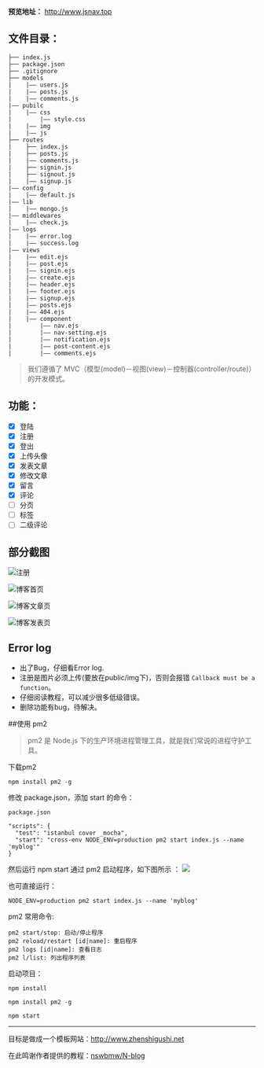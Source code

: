 **预览地址：** http://www.jsnav.top
## 文件目录：    
```
├── index.js
├── package.json
├── .gitignore
├── models
|    |—— users.js
|    |—— posts.js
|    |—— comments.js
|—— pubilc
|    |—— css
|        |—— style.css
|    |—— img
|    |—— js
├── routes
|    ├── index.js
|    ├── posts.js
|    |—— comments.js
|    ├── signin.js
|    ├── signout.js
|    |—— signup.js
|—— config
|    |—— default.js
|—— lib
|    |—— mongo.js
|—— middlewares
|    |—— check.js
|—— logs
|    |—— error.log
|    |—— success.log
|—— views
|    |—— edit.ejs
|    |—— post.ejs
|    |—— signin.ejs
|    |—— create.ejs
|    |—— header.ejs
|    |—— footer.ejs
|    |—— signup.ejs
|    |—— posts.ejs
|    |—— 404.ejs
|    |—— component
|        |—— nav.ejs
|        |—— nav-setting.ejs
|        |—— notification.ejs
|        |—— post-content.ejs 
|        |—— comments.ejs
```

> 我们遵循了 MVC（模型(model)－视图(view)－控制器(controller/route)） 的开发模式。


## 功能：
- [x] 登陆
- [x] 注册
- [x] 登出
- [x] 上传头像
- [x] 发表文章
- [x] 修改文章
- [x] 留言
- [x] 评论
- [ ] 分页
- [ ] 标签
- [ ] 二级评论
## 部分截图

![注册](https://upload-images.jianshu.io/upload_images/7072486-7787bcb581462345.jpg?imageMogr2/auto-orient/strip%7CimageView2/2/w/1240)



![博客首页](https://upload-images.jianshu.io/upload_images/7072486-f9f4772401d2478e.jpg?imageMogr2/auto-orient/strip%7CimageView2/2/w/1240)

![博客文章页](https://upload-images.jianshu.io/upload_images/7072486-27ca74745716ea65.jpg?imageMogr2/auto-orient/strip%7CimageView2/2/w/1240)


![博客发表页](https://upload-images.jianshu.io/upload_images/7072486-5288494cec50122a.jpg?imageMogr2/auto-orient/strip%7CimageView2/2/w/1240)



## Error log
- 出了Bug，仔细看Error log.
- 注册是图片必须上传(要放在public/img下)，否则会报错 `Callback must be a function`。
- 仔细阅读教程，可以减少很多低级错误。
- 删除功能有bug，待解决。

##使用 pm2 
> pm2 是 Node.js 下的生产环境进程管理工具，就是我们常说的进程守护工具。

下载pm2 
```
npm install pm2 -g
```
修改 package.json，添加 start 的命令：
```
package.json

"scripts": {
  "test": "istanbul cover _mocha",
  "start": "cross-env NODE_ENV=production pm2 start index.js --name 'myblog'"
}
```
然后运行 npm start 通过 pm2 启动程序，如下图所示 ：
![](https://github.com/nswbmw/N-blog/raw/master/book/img/4.15.1.png)

也可直接运行：
```
NODE_ENV=production pm2 start index.js --name 'myblog'
```
pm2 常用命令:
```
pm2 start/stop: 启动/停止程序
pm2 reload/restart [id|name]: 重启程序
pm2 logs [id|name]: 查看日志
pm2 l/list: 列出程序列表
```


启动项目：
```
npm install

npm install pm2 -g

npm start
```

---
目标是做成一个模板网站：http://www.zhenshigushi.net

在此鸣谢作者提供的教程：[nswbmw/N-blog](https://github.com/nswbmw)
